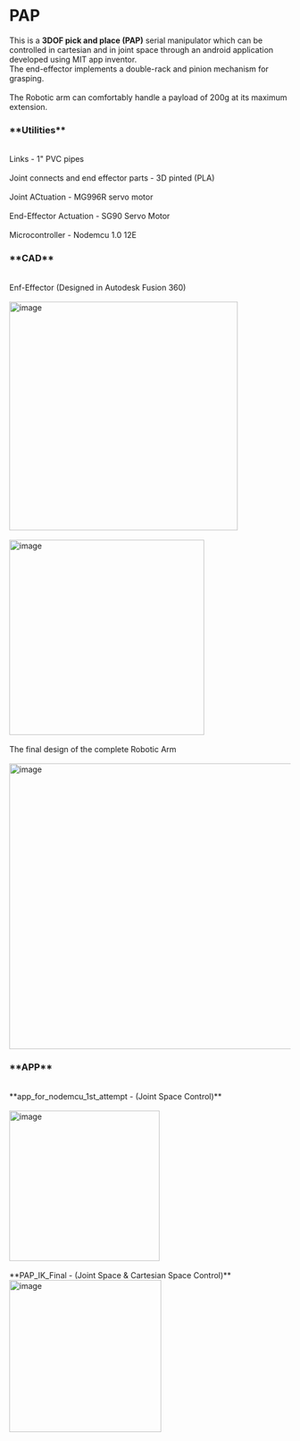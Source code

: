# PAP
This is a **3DOF pick and place (PAP)** serial manipulator which can be controlled in cartesian and in joint space through an android application developed using MIT app inventor. 
<br>The end-effector implements a double-rack and pinion mechanism for grasping.</br>
<br>The Robotic arm can comfortably handle a payload of 200g at its maximum extension.</br>

<h3>**Utilities**</h3>
<br>Links - 1" PVC pipes</br>
<br>Joint connects and end effector parts - 3D pinted (PLA)</br>
<br>Joint ACtuation - MG996R servo motor</br>
<br>End-Effector Actuation - SG90 Servo Motor</br>
<br>Microcontroller - Nodemcu 1.0 12E</br>

<h3>**CAD**</h3>
<br>Enf-Effector (Designed in Autodesk Fusion 360)</br>
<br><img width="409" alt="image" src="https://github.com/SIDDHARTH-S-001/PAP/assets/73553742/f65edb8c-74d8-4278-b9f8-2c5d15703337"><br>
<br><img width="349" alt="image" src="https://github.com/SIDDHARTH-S-001/PAP/assets/73553742/6e1eb7d9-858d-41c0-ba16-ba3a209f419c"></br>
<br>The final design of the complete Robotic Arm</br>
<br><img width="511" alt="image" src="https://github.com/SIDDHARTH-S-001/PAP/assets/73553742/b6f67f28-df9c-49a8-b370-bda65de5ede2"></br>

<h3>**APP**</h3>
<br>**app_for_nodemcu_1st_attempt - (Joint Space Control)**</br>
<br><img width="269" alt="image" src="https://github.com/SIDDHARTH-S-001/PAP/assets/73553742/bca0f7a0-5f00-4fa4-be51-6d83ad695e75"></br>
<br>**PAP_IK_Final - (Joint Space & Cartesian Space Control)**
<br><img width="272" alt="image" src="https://github.com/SIDDHARTH-S-001/PAP/assets/73553742/111efc6a-b843-4e7a-890b-9b8af658b629"></br>



